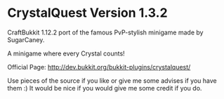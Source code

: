 CrystalQuest Version 1.3.2
====================================================
CraftBukkit 1.12.2 port of the famous PvP-stylish minigame made by SugarCaney.

A minigame where every Crystal counts!

Official Page: http://dev.bukkit.org/bukkit-plugins/crystalquest/

Use pieces of the source if you like or give me some advises if you have them :) It would be nice if you would give me some credit if you do.
